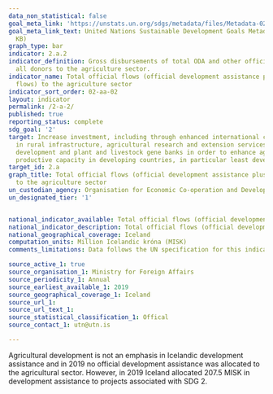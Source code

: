```yaml
---
data_non_statistical: false
goal_meta_link: 'https://unstats.un.org/sdgs/metadata/files/Metadata-02-0A-02.pdf '
goal_meta_link_text: United Nations Sustainable Development Goals Metadata (PDF 210
  KB)
graph_type: bar
indicator: 2.a.2
indicator_definition: Gross disbursements of total ODA and other official flows from
  all donors to the agriculture sector.
indicator_name: Total official flows (official development assistance plus other official
  flows) to the agriculture sector
indicator_sort_order: 02-aa-02
layout: indicator
permalink: /2-a-2/
published: true
reporting_status: complete
sdg_goal: '2'
target: Increase investment, including through enhanced international cooperation,
  in rural infrastructure, agricultural research and extension services, technology
  development and plant and livestock gene banks in order to enhance agricultural
  productive capacity in developing countries, in particular least developed countries
target_id: 2.a
graph_title: Total official flows (official development assistance plus other official flows)
  to the agriculture sector
un_custodian_agency: Organisation for Economic Co-operation and Development (OECD)
un_designated_tier: '1'


national_indicator_available: Total official flows (official development assistance plus other official flows) to the agriculture sector
national_indicator_description: Total official flows (official development assistance plus other official flows) to the agriculture sector
national_geographical_coverage: Iceland
computation_units: Million Icelandic króna (MISK)
comments_limitations: Data follows the UN specification for this indicator. This indicator has been identified in collaboration with topic experts.

source_active_1: true
source_organisation_1: Ministry for Foreign Affairs
source_periodicity_1: Annual
source_earliest_available_1: 2019
source_geographical_coverage_1: Iceland
source_url_1: 
source_url_text_1: 
source_statistical_classification_1: Offical
source_contact_1: utn@utn.is

---
```


Agricultural development is not an emphasis in Icelandic development assistance and in 2019 no official development assistance was allocated to the agricultural sector. However, in 2019 Iceland allocated 207.5 MISK in development assistance to projects associated with SDG 2.
